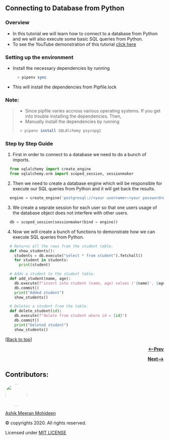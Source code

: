 ## Connecting to Database from Python

### Overview
- In this tutorial we will learn how to connect to a database from Python and we will also execute some basic SQL queries from Python.
- To see the YouTube demonstration of this tutorial [click here](https://youtu.be/UBf1z4sVV10)

### Setting up the environment
- Install the necessary dependencies by running
  ```bash
    > pipenv sync
  ```
- This will install the dependencies from Pipfile.lock

### Note:
> - Since pipfile varies accross various operating systems. If you get into trouble installing the dependencies. Then,
> - Manually install the dependencies by running
>  ```bash
>   > pipenv install SQLAlchemy psycopg2
>  ```

### Step by Step Guide
1. First in order to connect to a database we need to do a bunch of imports.
```python
  from sqlalchemy import create_engine
  from sqlalchemy.orm import scoped_session, sessionmaker

```

2. Then we need to create a database engine which will be responsible for execute our SQL queries from Python and it will get back the results.
```python
  engine = create_engine('postgresql://<your username>:<your password>@localhost:5432/<database name>')
```

3. We create a seprate session for each user so that one users usage of the database object does not interfere with other users.
```python
  db = scoped_session(sessionmaker(bind = engine))
```

4. Now we will create a bunch of functions to demonstrate how we can execute SQL queries from Python.
```python
  # Returns all the rows from the student table.
  def show_students():
    students = db.execute("select * from student").fetchall()
    for student in students:
      print(student)
```
```python
  # Adds a student to the student table.
  def add_student(name, age):
    db.execute(f"insert into student (name, age) values ('{name}', {age})")
    db.commit()
    print("Added student")
    show_students()
```
```python
  # Deletes a student from the table.
  def delete_student(id):
    db.execute(f"delete from student where id = {id}")
    db.commit()
    print("Deleted student")
    show_students()
```

[[Back to top](#connecting-to-database-from-python)]

<p align="right">
  <a href="https://github.com/ASHIK11ab/Flask-Series/tree/flask-crash-course">
    <strong><--Prev</strong>
  </a>
</p>
<p align="right">
  <a href="https://github.com/ASHIK11ab/Flask-Series/tree/url-shortner-app">
    <strong>Next--></strong>
  </a>
</p>

## Contributors:
<a href="https://github.com/ASHIK11ab">
  <img style="border-radius: 50px" src="https://avatars2.githubusercontent.com/u/58099865?s=460&u=dc835e2281a9265edf2b48059f1c8151be89a1b1&v=4" width="70px" height = "70px"> 
</a> 

[Ashik Meeran Mohideen](https://github.com/ASHIK11ab)

&copy; copyrights 2020. All rights reserved.

Licensed under [MIT LICENSE](https://github.com/ASHIK11ab/Flask-Tutorials/blob/main/LICENSE)